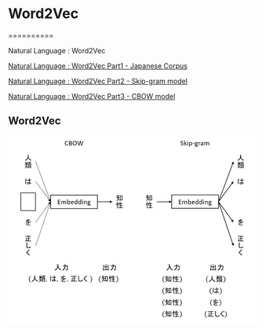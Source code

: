 # Word2Vec
==========

Natural Language : Word2Vec

[Natural Language : Word2Vec Part1 - Japanese Corpus](https://qiita.com/sho_watari/items/59f5fab1b9f81fc9660a)

[Natural Language : Word2Vec Part2 - Skip-gram model](https://qiita.com/sho_watari/items/f765b5395cfafbb9d038)

[Natural Language : Word2Vec Part3 - CBOW model](https://qiita.com/sho_watari/items/58212bb579c4a60712d3)

## Word2Vec

![word2vec](word2vec.png "CBOW and Skip-gram")
